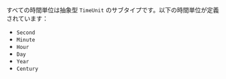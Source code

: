すべての時間単位は抽象型 `TimeUnit` のサブタイプです。以下の時間単位が定義されています：

  * `Second`
  * `Minute`
  * `Hour`
  * `Day`
  * `Year`
  * `Century`
